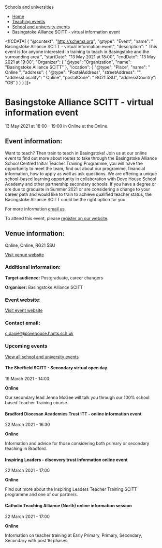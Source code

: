 Schools and universities

*   [Home](/)
*   [Teaching events](/teaching-events)
*   [School and university events](/teaching-events/training-provider-events)
*   Basingstoke Alliance SCITT - virtual information event

<!\[CDATA\[ { "@context": "http://schema.org", "@type": "Event", "name": " Basingstoke Alliance SCITT - virtual information event", "description": " This event is for anyone interested in training to teach in Basingstoke and the surrounding area.", "startDate": "13 May 2021 at 18:00", "endDate": "13 May 2021 at 19:00", "Organizer": { "@type": "Organization", "name": "Basingstoke Alliance SCITT" }, "location": { "@type": "Place", "name": " Online ", "address": { "@type": "PostalAddress", "streetAddress": "", "addressLocality": " Online", "postalCode": " RG21 5SU", "addressCountry": "GB" } } } \]\]>

Basingstoke Alliance SCITT - virtual information event
======================================================

13 May 2021 at 18:00 - 19:00 in Online at the Online

Event information:
------------------

Want to teach? Then train to teach in Basingstoke! Join us at our online event to find out more about routes to take through the Basingstoke Alliance School Centred Initial Teacher Training Programme, you will have the opportunity to meet the team, find out about our programme, financial information, how to apply as well as ask questions. We are offering a unique school-based learning opportunity in collaboration with Dove House School Academy and other partnership secondary schools. If you have a degree or are due to graduate in Summer 2021 or are considering a change to your career path and would like to train to achieve qualified teacher status, the Basingstoke Alliance SCITT could be the right option for you.

For more information [email us](mailto:admin@basingstokealliancescitt.com). 

To attend this event, please [register on our website](https://www.eventbrite.co.uk/e/128243635165).

Venue information:
------------------

Online, Online, RG21 5SU

[Visit venue website](https://www.basingstokealliancescitt.com/ "Online")

### Additional information:

**Target audience:** Postgraduate, career changers

**Organiser:** Basingstoke Alliance SCITT

### Event website:

[Visit event website](https://www.eventbrite.co.uk/e/128243635165)

### Contact email:

[c.daniel@dovehouse.hants.sch.uk](mailto:c.daniel@dovehouse.hants.sch.uk)

### Upcoming events

[View all school and university events](/teaching-events/training-provider-events)

[](/teaching-events/training-provider-events/210319-the-sheffield-scitt-secondary-virtual-open-day)

#### The Sheffield SCITT - Secondary virtual open day

19 March 2021 - 14:00

**Online**

Our secondary lead Jenna McGee will talk you through our 100% school based Teacher Training course.

[](/teaching-events/training-provider-events/210322-bradford-diocesan-academies-trust-itt-online-information-event)

#### Bradford Diocesan Academies Trust ITT - online information event

22 March 2021 - 16:30

**Online**

Information and advice for those considering both primary or secondary teaching in Bradford.

[](/teaching-events/training-provider-events/210322-inspiring-leaders-discovery-trust-information-online-event)

#### Inspiring Leaders - discovery trust information online event

22 March 2021 - 17:00

**Online**

Find out more about the Inspiring Leaders Teacher Training SCITT programme and one of our partners.

[](/teaching-events/training-provider-events/210322-catholic-teaching-alliance-north-online-information-session)

#### Catholic Teaching Alliance (North) online information session

22 March 2021 - 17:00

**Online**

Information on teacher training at Early Primary, Primary, Secondary, Secondary with post 16 phases.